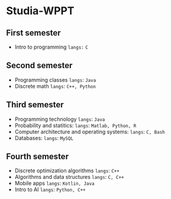 # Studia-WPPT

## First semester
- Intro to programming `langs:` `C`
## Second semester
- Programming classes `langs`: `Java`
- Discrete math `langs`: `C++, Python`
## Third semester
- Programming technology `langs`: `Java`
- Probability and statitics: `langs`: `Matlab, Python, R`
- Computer architecture and operating systems: `langs`: `C, Bash`
- Databases: `langs`: `MySQL`
## Fourth semester
- Discrete optimization algorithms `langs`: `C++`
- Algorithms and data structures `langs`: `C, C++`
- Mobile apps `langs`: `Kotlin, Java`
- Intro to AI `langs`: `Python, C++`
